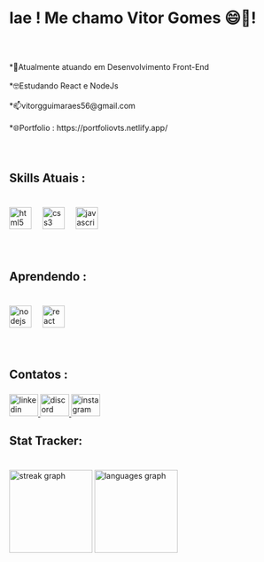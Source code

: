 <h1 align="left">Iae ! Me chamo Vitor Gomes 😄🚀!</h1>

###

<br clear="both">



###

<p align="left">*💼Atualmente atuando em Desenvolvimento Front-End<br><br>*🤓Estudando React e NodeJs<br><br>*📫vitorgguimaraes56@gmail.com<br><br>*🌐Portfolio : https://portfoliovts.netlify.app/</p>

###
<br clear="both">

<h2 align="left">Skills Atuais :</h2>

###

<br clear="both">

<div align="left">
  <img src="https://skillicons.dev/icons?i=html" height="40" alt="html5 logo"  />
  <img width="12" />
  <img src="https://skillicons.dev/icons?i=css" height="40" alt="css3 logo"  />
  <img width="12" />
  <img src="https://skillicons.dev/icons?i=js" height="40" alt="javascript logo"  />
  <img width="12" />
</div>

###

<br clear="both">

<h2 align="left">Aprendendo :</h2>

###

<br clear="both">

<div align="left">
  <img src="https://cdn.jsdelivr.net/gh/devicons/devicon/icons/nodejs/nodejs-original.svg" height="40" alt="nodejs logo"  />
  <img width="12" />
  <img src="https://cdn.jsdelivr.net/gh/devicons/devicon/icons/react/react-original.svg" height="40" alt="react logo"  />
</div>

###

<br clear="both">

<h2 align="left">Contatos :</h2>

###

<div align="left">
  <a href="https://www.linkedin.com/in/vitor-gomes-986364257/" target="_blank">
    <img src="https://raw.githubusercontent.com/maurodesouza/profile-readme-generator/master/src/assets/icons/social/linkedin/default.svg" width="52" height="40" alt="linkedin logo"  />
  </a>
  <a href="https://discord.gg/ksX8kmB6" target="_blank">
    <img src="https://raw.githubusercontent.com/maurodesouza/profile-readme-generator/master/src/assets/icons/social/discord/default.svg" width="52" height="40" alt="discord logo"  />
  </a>
  <a href="https://www.instagram.com/vitor.vts/" target="_blank">
    <img src="https://raw.githubusercontent.com/maurodesouza/profile-readme-generator/master/src/assets/icons/social/instagram/default.svg" width="52" height="40" alt="instagram logo"  />
  </a>
</div>

###

<h2 align="left">Stat Tracker:</h2>

###

<br clear="both">

<div align="left">
  <img src="https://streak-stats.demolab.com?user=vitorvts&locale=pt-br&mode=daily&theme=darcula&hide_border=true&border_radius=10" height="150" alt="streak graph"  />
  <img src="https://github-readme-stats.vercel.app/api/top-langs?username=vitorvts&locale=pt-br&hide_title=false&layout=compact&card_width=320&langs_count=5&theme=darcula&hide_border=true" height="150" alt="languages graph"  />
</div>

###
